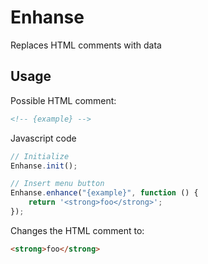 # Enhanse
Replaces HTML comments with data

## Usage
Possible HTML comment:
```html
<!-- {example} -->
```

Javascript code
```js
// Initialize
Enhanse.init();

// Insert menu button
Enhanse.enhance("{example}", function () {
    return '<strong>foo</strong>';
});
```

Changes the HTML comment to:
```html
<strong>foo</strong>
```
